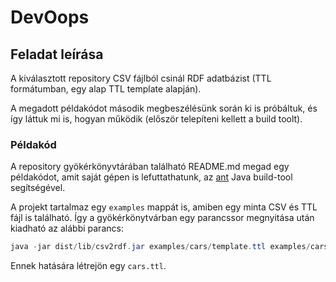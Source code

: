 # DevOops

## Feladat leírása

A kiválasztott repository CSV fájlból csinál RDF adatbázist (TTL formátumban, egy alap TTL template alapján).

A megadott példakódot második megbeszélésünk során ki is próbáltuk, és így láttuk mi is, hogyan működik (először telepíteni kellett a build toolt).

### Példakód

A repository gyökérkönyvtárában található README.md megad egy példakódot, amit saját gépen is lefuttathatunk, az [ant](http://ant.apache.org/bindownload.cgi?Preferred=https%3A%2F%2Fdownloads.apache.org%2F) Java build-tool segítségével.

A projekt tartalmaz egy `examples` mappát is, amiben egy minta CSV és TTL fájl is található.
Így a gyökérkönytvárban egy parancssor megnyitása után kiadható az alábbi parancs:

```java
java -jar dist/lib/csv2rdf.jar examples/cars/template.ttl examples/cars/cars.csv cars.ttl
```

Ennek hatására létrejön egy `cars.ttl`.
